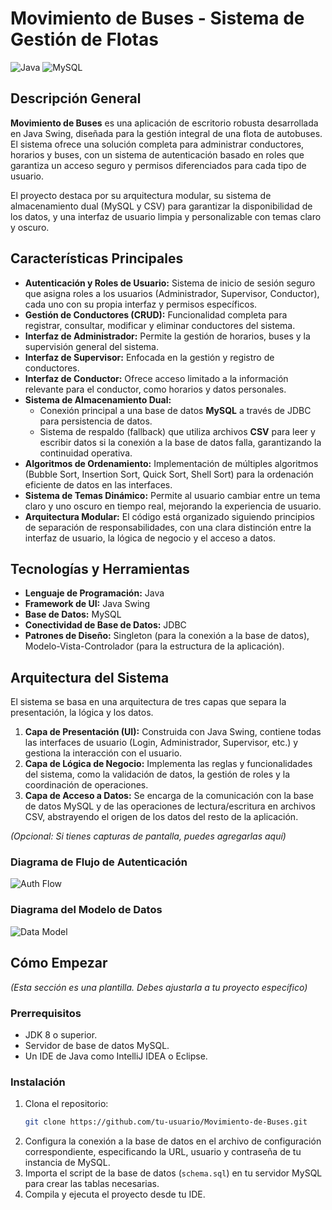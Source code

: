 # Movimiento de Buses - Sistema de Gestión de Flotas

![Java](https://img.shields.io/badge/Java-ED8B00?style=for-the-badge&logo=java&logoColor=white)
![MySQL](https://img.shields.io/badge/MySQL-005C84?style=for-the-badge&logo=mysql&logoColor=white)

## Descripción General

**Movimiento de Buses** es una aplicación de escritorio robusta desarrollada en Java Swing, diseñada para la gestión integral de una flota de autobuses. El sistema ofrece una solución completa para administrar conductores, horarios y buses, con un sistema de autenticación basado en roles que garantiza un acceso seguro y permisos diferenciados para cada tipo de usuario.

El proyecto destaca por su arquitectura modular, su sistema de almacenamiento dual (MySQL y CSV) para garantizar la disponibilidad de los datos, y una interfaz de usuario limpia y personalizable con temas claro y oscuro.

## Características Principales

*   **Autenticación y Roles de Usuario:** Sistema de inicio de sesión seguro que asigna roles a los usuarios (Administrador, Supervisor, Conductor), cada uno con su propia interfaz y permisos específicos.
*   **Gestión de Conductores (CRUD):** Funcionalidad completa para registrar, consultar, modificar y eliminar conductores del sistema.
*   **Interfaz de Administrador:** Permite la gestión de horarios, buses y la supervisión general del sistema.
*   **Interfaz de Supervisor:** Enfocada en la gestión y registro de conductores.
*   **Interfaz de Conductor:** Ofrece acceso limitado a la información relevante para el conductor, como horarios y datos personales.
*   **Sistema de Almacenamiento Dual:**
    *   Conexión principal a una base de datos **MySQL** a través de JDBC para persistencia de datos.
    *   Sistema de respaldo (fallback) que utiliza archivos **CSV** para leer y escribir datos si la conexión a la base de datos falla, garantizando la continuidad operativa.
*   **Algoritmos de Ordenamiento:** Implementación de múltiples algoritmos (Bubble Sort, Insertion Sort, Quick Sort, Shell Sort) para la ordenación eficiente de datos en las interfaces.
*   **Sistema de Temas Dinámico:** Permite al usuario cambiar entre un tema claro y uno oscuro en tiempo real, mejorando la experiencia de usuario.
*   **Arquitectura Modular:** El código está organizado siguiendo principios de separación de responsabilidades, con una clara distinción entre la interfaz de usuario, la lógica de negocio y el acceso a datos.

## Tecnologías y Herramientas

*   **Lenguaje de Programación:** Java
*   **Framework de UI:** Java Swing
*   **Base de Datos:** MySQL
*   **Conectividad de Base de Datos:** JDBC
*   **Patrones de Diseño:** Singleton (para la conexión a la base de datos), Modelo-Vista-Controlador (para la estructura de la aplicación).

## Arquitectura del Sistema

El sistema se basa en una arquitectura de tres capas que separa la presentación, la lógica y los datos.

1.  **Capa de Presentación (UI):** Construida con Java Swing, contiene todas las interfaces de usuario (Login, Administrador, Supervisor, etc.) y gestiona la interacción con el usuario.
2.  **Capa de Lógica de Negocio:** Implementa las reglas y funcionalidades del sistema, como la validación de datos, la gestión de roles y la coordinación de operaciones.
3.  **Capa de Acceso a Datos:** Se encarga de la comunicación con la base de datos MySQL y de las operaciones de lectura/escritura en archivos CSV, abstrayendo el origen de los datos del resto de la aplicación.

*(Opcional: Si tienes capturas de pantalla, puedes agregarlas aquí)*
### Diagrama de Flujo de Autenticación
![Auth Flow](IMAGEN_DE_AUTENTICACION)

### Diagrama del Modelo de Datos
![Data Model](MODELO_DE_DATOS)

## Cómo Empezar

*(Esta sección es una plantilla. Debes ajustarla a tu proyecto específico)*

### Prerrequisitos
*   JDK 8 o superior.
*   Servidor de base de datos MySQL.
*   Un IDE de Java como IntelliJ IDEA o Eclipse.

### Instalación
1.  Clona el repositorio:
    ```sh
    git clone https://github.com/tu-usuario/Movimiento-de-Buses.git
    ```
2.  Configura la conexión a la base de datos en el archivo de configuración correspondiente, especificando la URL, usuario y contraseña de tu instancia de MySQL.
3.  Importa el script de la base de datos (`schema.sql`) en tu servidor MySQL para crear las tablas necesarias.
4.  Compila y ejecuta el proyecto desde tu IDE.
